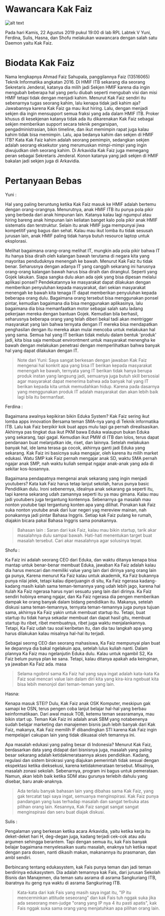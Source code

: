 # Wawancara Kak Faiz

![alt text](./foto-16518147-16518289-16518305-16518310-16518348.jpg)

Pada hari Kamis, 22 Agustus 2019 pukul 19:00 di lab RPL Labtek V Yuni, Ferdina, Sulis, Hasna, dan Shofu melakukan wawancara dengan salah satu Daemon yaitu Kak Faiz.


# Biodata Kak Faiz

Nama lengkapnya Ahmad Faiz Sahupala, panggilannya Faiz (13516065) Teknik Informatika angkatan 2016. Di HMIF ITB sekarang dia seorang Sekretaris Jenderal, katanya dia milih jadi Sekjen HMIF karena dia ingin mengubah beberapa hal yang perlu diubah seperti mengubah visi dan misi HMIF tetapi tidak dengan menjadi kahim. Menurut Kak Faiz sendiri itu sebenarnya tugas seorang kahim, lalu kenapa tidak jadi kahim aja? Jawabannya karena Kak Faiz ga mau ikut hiring. Lalu, dengan menjadi sekjen dia ingin mensupport semua fraksi yang ada dalam HMIF ITB. Proker khusus di kesekjenan katanya tidak ada itu dikarenakan Kak Faiz sebagai sekjen memberikan support secara teknik pengarsipan, pengadministrasian, bikin timeline, dan ikut memimpin rapat juga kalau kahim tidak bisa memimpin. Lalu, apa bedanya kahim dan sekjen di HMIF ITB? Kata Kak Faiz kahim adalah seorang pemimpin, sedangkan sekjen adalah seorang eksekutor yang merumuskan mimpi-mimpi yang ingin diwujudkan oleh seorang kahim. Di Arkavidia Kak Faiz juga memegang peran sebagai Sekretaris Jenderal. Konon katanya yang jadi sekjen di HMIF bakalan jadi sekjen juga di Arkavidia.


# Pertanyaan Bebas

Yuni :

Hal yang paling beruntung ketika Kak Faiz masuk ke HMIF adalah bertemu dengan orang-orangnya. Menurutnya, anak HMIF ITB itu punya pola pikir yang berbeda dari anak himpunan lain. Katanya kalau lagi ngumpul atau hiring bareng anak himpunan lain keliatan banget kalo pola pikir anak HMIF sistematis dan terstruktur. Selain itu anak HMIF juga mempunyai jiwa kompetitif yang bagus dan sehat. Kalau mau ikut lomba itu tidak sesusah jurusan lain, anak HMIF paling tidak hanya butuh resource laptop untuk eksplorasi.

Melihat bagaimana orang-orang melihat IT, mungkin ada pola pikir bahwa IT itu hanya bisa diraih oleh kalangan bawah terutama di negara kita yang mayoritas penduduknya menengah ke bawah. Menurut Kak Faiz itu tidak benar. Seharusnya dengan adanya IT yang canggih sekarang ini harusnya orang-orang kalangan bawah harus bisa diraih dan dirangkul. Seperti yang Gojek lakukan. Siapa sangka dulu akan ada ojek yang bisa dipesan melalui aplikasi ponsel? Pendekatannya ke masyarakat dapat dilakukan dengan memberikan penyuluhan kepada masyarakat, dari sekian masyarakat menengah ke bawah kita tenaga IT dapat memberikan penyuluhan kepada beberapa orang dulu. Bagaimana orang tersebut bisa menggunakan ponsel pintar, kemudian bagaimana dia bisa menggunakan aplikasinya, lalu bagaimana dia bisa memanfaatkan motor sebagai salah satu ladang pekerjaan mereka dengan bantuan Gojek. Kemudian bila berhasil, seharusnya beberapa orang yang telah diberi bekal tadi akan mentrigger masyarakat yang lain bahwa ternyata dengan IT mereka bisa mendapatkan penghasilan dengan itu mereka akan mulai mencoba untuk melakukan hal yang sama. Semua hal yang IT berikan tidak melulu dalam bentuk 'produk' jadi, kita bisa saja membuat environtment untuk masyarakat menengha ke bawah dengan melakukan penetrasi dengan memperlihatkan bahwa banyak hal yang dapat dilakukan dengan IT.

> Note dari Yuni: Saya sangat berkesan dengan jawaban Kak Faiz mengenai hal konkrit apa yang bisa IT berikan kepada masyarakat menengah ke bawah, ternyata yang IT berikan tidak hanya berupa produk instan yang langsung jadi, semuanya juga butuh skill bersosial agar masyarakat dapat menerima bahwa ada banyak hal yang IT berikan kepada kita untuk memudahkan hidup. Karena pada dasarnya yang menggunakan produk IT adalah masyarakat dan akan lebih baik lagi bila itu bermanfaat.

Ferdina :

Bagaimana awalnya kepikiran bikin Eduka System?
Kak Faiz sering ikut lomba apps innovation Bersama teman SMA-nya yang di Teknik informatika ITB. Lalu kak Faiz berpikir kok buat apps mulu tapi ga pernah direalisasikan. Akhirnya pas tingkat dua ikut PKM bawa Eduka walaupun bukan Eduka yang sekarang, tapi gagal. Kemudian ikut PMW di ITB dan lolos, terus dapat pendanaan buat melanjutkan ide, riset, dan lainnya. Setelah melakukan banyak hal, ide lama terasa ga cocok, akhirnya ganti jadi Eduka yang sekarang. Kak Faiz ini basicnya suka mengajar, oleh karena itu milih market edukasi. Watu SMP kak Faiz pernah mengajar anak SD, waktu SMA pernah ngajar anak SMP, nah waktu kuliah sempat ngajar anak-anak yang ada di sekitar kos-kosannya.

Bagaimana pendapatnya mengenai anak sekarang yang ingin menjadi youtubers?
Kata kak Faiz harus tetap lanjut sekolah, harus punya basic Pendidikan dulu. Ironi sebenernya, idealnya anak sekarang ga seperti itu, tapi karena sekarang udah zamannya seperti itu ya mau gimana. Kalau mau jadi youtubers juga tergantung kontennya. Sebenarnya ga masalah mau nonton youtube tapi tergantung konten apa yang dilihat. Ponakan kak Faiz suka nonton youtube anak dari luar negeri yag mereview mainan, nah ponakannya jadi pintar Bahasa Inggris. Setiap kak Faiz pulang ke rumah, diajakin bicara pakai Bahasa Inggris sama ponakannya.

> Bahasan lain : Saran dari kak Faiz, kalau mau bikin startup, tarik akar masalahnya dulu sampai bawah. Hati-hati menentukan target buat masalah tersebut. Cari akar masalahnya agar solusinya tepat.

Shofu :

Ka Faiz ini adalah seorang CEO dari Eduka, dan waktu ditanya kenapa bisa mantap untuk benar-benar membuat Eduka, jawaban Ka Faiz adalah kalau dia harus mencari dan memiliki value yang lain dari dirinya yang orang lain ga punya, Karena menurut Ka Faiz kalau untuk akademik, Ka Faiz bukannya punya nilai jelek, tetapi kalau diperjuangin di situ, Ka Faiz ngerasa kadang-kadang masih kalah sama teman-temannya yang udah lebih jago, karena hal itulah Ka Faiz ngerasa harus nyari sesuatu yang lain dari dirinya. Ka Faiz sendiri hobinya emang ngajar, dan Ka Faiz ngerasa dia pengen memberikan dampak ke orang banyak dalam bidang pendidikan itu. Makanya, setelah diskusi sama teman-temannya, ternyata teman-temannya juga punya tujuan sama, akhirnya Ka Faiz yakin untuk membuat startup itu. Tetapi, buat startup itu tidak hanya sekadar membuat dan dapat hasil gitu, membuat startup itu ribet, ribet membuatnya, ribet juga waktu menjalankannya. Tetapi, Ka Faiz udah tau soal keribetan itu, dan dia tau langkah apa yang harus dilakukan kalau misalnya hal-hal itu terjadi.

Sebagai seorng CEO dan seorang mahasiswa, Ka Faiz mempunyai plan buat ke depannya dia bakal ngelakuin apa, setelah lulus kuliah nanti. Dalam plannya Ka Faiz mau ngelanjutin Eduka dulu. Kalau untuk ngambil S2, Ka Faiz belum punya plan ke sana. Tetapi, kalau ditanya apakah ada keinginan, ya jawaban Ka Faiz ada.
masa
> Selama ngobrol sama Ka Faiz hal yang saya ingat adalah kata-kata Ka Faiz soal mencari value lain dalam diri kita yang kira-kira ngebuat kita bisa lebih menonjol dari teman-teman yang lain.

Hasna:

Kenapa masuk STEI? Dulu, Kak Faiz anak OSK Komputer, meskipun gak samapi ke OSN, terus pengen coba lanjut belajar hal-hal yang berbau keinformatikaan. Dari awal masuk TOB, ketemu teman seasramanya, mau bikin start up. Teman Kak Faiz ini adalah anak SBM yang notabenenya sudah belajar marketing dan manajemen bisnis jauh lebih banyak dari Kak Faiz, makanya, Kak Faiz memilih IF dibandingkan STI karena Kak Faiz ingin mempelajari cakupan lain yang tidak dikuasai oleh temannya ini.

Apa masalah edukasi yang paling besar di Indonesia? Menurut Kak Faiz, berdasarkan data yang didapat dari bisnisnya juga, masalah yang paling besar sekarang adalah ketidakmerataannya akses pendidikan. Kadang, regulasi dan sistem birokrasi yang diajukan pemerintah tidak sesuai dengan ekspektasi ketika dieksekusi, karena ketidakmerataan tersebut. Misalnya, masalah zonasi sekolah. Sebenarnya, program ini bagus untuk pemerataan. Namun, akan lebih baik ketika SDM atau gurunya terlebih dahulu yang disebar, baru anak-anaknya.

> Ada terlalu banyak bahasan lain yang dibahas sama Kak Faiz, yang gak tercatat tapi saya ingat, semuanya menginspirasi. Kak Faiz punya pandangan yang luas terhadap masalah dan sangat terbuka atas pilihan orang lain. Kesannya, Kak Faiz sangat sangat sangat menginspirasi dan seru buat diajak diskusi.

Sulis : 

Pengalaman yang berkesan ketika acara Arkavidia, yaitu ketika kerja itu deket-deket hari H, deg-degan juga, kadang terjadi cek-cok atau adu argumen sehingga berantem. Tapi dengan semua itu, kak Fais banyak belajar bagaimana menyelesaikan suatu masalah, enaknya tuh ketika rapat dengan para dosen, nanti dikasih makan, makanannya itu prasmanan, dan ambl sendiri.

Berbincang tentang edukasystem, kak Fais punya teman dan jadi teman berdirinya edukasystem. Dia adalah temannya kak Fais, dari jurusan Sekolah Bisnis dan Manajemen, dia teman satu asrama di asrama Sangkuriang ITB, ibaratnya itu geng nya waktu di asrama Sangkurinag ITB. 
 >Kata-kata dari kak Fais yang masih saya ingat itu, "IP itu mencerminkan attitude seseorang" dan kak Fais tuh nggak suka jika ada seseorang men-judge "orang yang IP nya 4 itu pasti apatis", kak Fais nggak suka sama orang yang menjatuhkan apa pilihan orang lain.




